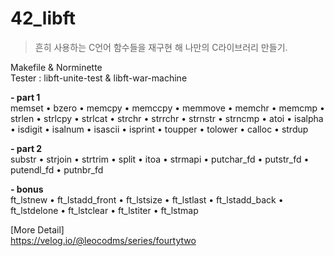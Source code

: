 # 42_libft
> 흔히 사용하는 C언어 함수들을 재구현 해 나만의 C라이브러리 만들기.

Makefile & Norminette</br>
Tester : libft-unite-test & libft-war-machine

**- part 1</br>**
memset • bzero • memcpy • memccpy • memmove • memchr • memcmp • strlen • strlcpy • strlcat • strchr • strrchr • strnstr • strncmp • atoi • isalpha • isdigit • isalnum • isascii • isprint • toupper • tolower • calloc • strdup

**- part 2</br>**
substr • strjoin • strtrim • split • itoa • strmapi • putchar_fd • putstr_fd • putendl_fd • putnbr_fd

**- bonus</br>**
ft_lstnew • ft_lstadd_front • ft_lstsize • ft_lstlast • ft_lstadd_back • ft_lstdelone • ft_lstclear • ft_lstiter • ft_lstmap

[More Detail]</br>
https://velog.io/@leocodms/series/fourtytwo
